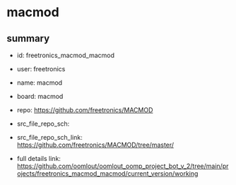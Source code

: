 # macmod
 
## summary 
* id: freetronics_macmod_macmod
* user: freetronics
* name: macmod
* board: macmod
* repo: https://github.com/freetronics/MACMOD



* src_file_repo_sch: 
* src_file_repo_sch_link: https://github.com/freetronics/MACMOD/tree/master/
* full details link: https://github.com/oomlout/oomlout_oomp_project_bot_v_2/tree/main/projects/freetronics_macmod_macmod/current_version/working  






